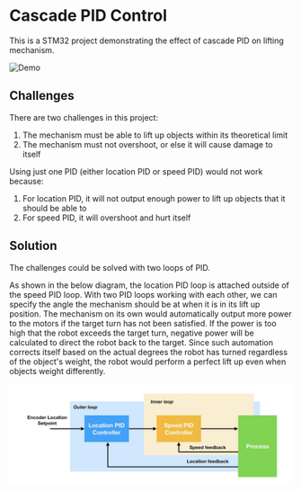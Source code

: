 # Cascade PID Control

This is a STM32 project demonstrating the effect of cascade PID on lifting mechanism. 

![Demo](readme/demo.gif)


## Challenges

There are two challenges in this project:

1. The mechanism must be able to lift up objects within its theoretical limit
2. The mechanism must not overshoot, or else it will cause damage to itself

Using just one PID (either location PID or speed PID) would not work because:

1. For location PID, it will not output enough power to lift up objects that it should be able to
2. For speed PID, it will overshoot and hurt itself

## Solution

The challenges could be solved with two loops of PID. 

As shown in the below diagram, the location PID loop is attached outside of the speed PID loop. With two PID loops working with each other, we can specify the angle the mechanism should be at when it is in its lift up position. The mechanism on its own would automatically output more power to the motors if the target turn has not been satisfied. If the power is too high that the robot exceeds the target turn, negative power will be calculated to direct the robot back to the target. Since such automation corrects itself based on the actual degrees the robot has turned regardless of the object's weight, the robot would perform a perfect lift up even when objects weight differently.

![Diagram](readme/cascade-pid-diagram.png)
